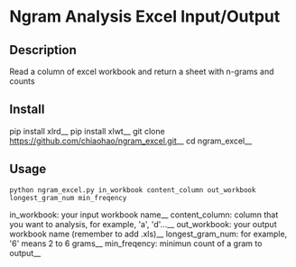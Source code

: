 # Ngram Analysis Excel Input/Output

## Description
Read a column of excel workbook and return a sheet with n-grams and counts

## Install
pip install xlrd__
pip install xlwt__
git clone https://github.com/chiaohao/ngram_excel.git__
cd ngram_excel__

## Usage
``` python ngram_excel.py in_workbook content_column out_workbook longest_gram_num min_freqency ```

in_workbook: your input workbook name__
content_column: column that you want to analysis, for example, 'a', 'd'...__
out_workbook: your output workbook name (remember to add .xls)__
longest_gram_num: for example, '6' means 2 to 6 grams__
min_freqency: minimun count of a gram to output__